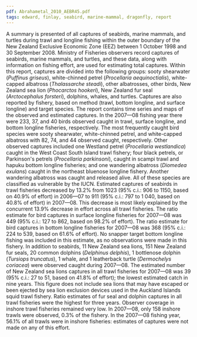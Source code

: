 ```yaml
---
pdf: Abrahametal_2010_AEBR45.pdf
tags: edward, finlay, seabird, marine-mammal, dragonfly, report
---
```

A summary is presented of all captures of seabirds, marine mammals, and turtles during trawl and longline fishing within the outer boundary of the New Zealand Exclusive Economic Zone (EEZ) between 1 October 1998 and 30 September 2008. Ministry of Fisheries observers record captures of seabirds, marine mammals, and turtles, and these data, along with information on fishing effort, are used for estimating total captures. Within this report, captures are divided into the following groups: sooty shearwater (*Puffinus griseus*), white-chinned petrel (*Procellaria aequinoctialis*), white-capped albatross (*Thalassarche steadi*), other albatrosses, other birds, New Zealand sea lion (*Phocarctos hookeri*), New Zealand fur seal (*Arctocephalus forsteri*), dolphins, whales, and turtles. Captures are also reported by fishery, based on method (trawl, bottom longline, and surface longline) and target species. The report contains time series and maps of the observed and estimated captures. In the 2007—08 fishing year there were 233, 37, and 40 birds observed caught in trawl, surface longline, and bottom longline fisheries, respectively. The most frequently caught bird species were sooty shearwater, white-chinned petrel, and white-capped albatross with 82, 74, and 44 observed caught, respectively. Other observed captures included one Westland petrel (*Procellaria westlandica*) caught in the West Coast South Island trawl fishery; four black petrels, or Parkinson's petrels (*Procellaria parkinsoni*), caught in scampi trawl and hapuku bottom longline fisheries; and one wandering albatross (*Diomedea exulans*) caught in the northeast bluenose longline fishery. Another wandering albatross was caught and released alive. All of these species are classified as vulnerable by the IUCN. Estimated captures of seabirds in trawl fisheries decreased by 13.2% from 1023 (95% c.i.: 906 to 1150, based on 40.9% of effort) in 2006—07 to 911 (95% c.i.: 797 to 1 040, based on 40.8% of effort) in 2007—08. This decrease is most likely explained by the concurrent 13.9% decrease in effort across all trawl fisheries. The ratio estimate for bird captures in surface longline fisheries for 2007—08 was 449 (95% c.i.: 127 to 862, based on 98.2% of effort). The ratio estimate for bird captures in bottom longline fisheries for 2007—08 was 368 (95% c.i.: 224 to 539, based on 61.6% of effort). No snapper target bottom longline fishing was included in this estimate, as no observations were made in this fishery. In addition to seabirds, 11 New Zealand sea lions, 151 New Zealand fur seals, 20 common dolphins (*Delphinus delphis*), 1 bottlenose dolphin (*Tursiops truncatus*), 1 whale, and 1 leatherback turtle (*Dermochelys coriacea*) were observed caught during 2007—08. The estimated number of New Zealand sea lions captures in all trawl fisheries for 2007—08 was 39 (95% c.i.: 27 to 51, based on 41.8% of effort); the lowest estimated catch in nine years. This figure does not include sea lions that may have escaped or been ejected by sea lion exclusion devices used in the Auckland Islands squid trawl fishery. Ratio estimates of fur seal and dolphin captures in all trawl fisheries were the highest for three years. Observer coverage in inshore trawl fisheries remained very low. In 2007—08, only 158 inshore trawls were observed, 0.3% of the fishery. In the 2007—08 fishing year, 56.1% of all trawls were in inshore fisheries: estimates of captures were not made on any of this effort.
